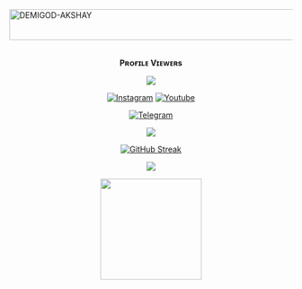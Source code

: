 <img src="https://readme-typing-svg.herokuapp.com?font=Kaushan+Script&size=40&duration=3500&color=447FF7&background=FFFFFF00&center=true&vCenter=true&width=650&height=55&lines=Hey!+It's+DEMIGOD-AKSHAY+%F0%9F%91%8B%F0%9F%8F%BB;I+am+a+Deploma+Student+%F0%9F%A7%91%F0%9F%8F%BB%E2%80%8D%F0%9F%92%BB;I+am+from+India+%F0%9F%87%AE%F0%9F%87%B3;I+am+a+small+Youtube+come+developer+%F0%9F%93%88;Please+Support+Subscribe+and+Follow+%E2%9A%99%EF%B8%8F" alt="DEMIGOD-AKSHAY" width="650" height="55">

<div align="center">
<br><p align="center"><b>Pʀᴏғɪʟᴇ Vɪᴇᴡᴇʀs</b></p>  
<p align="center"><img align="center" src="https://profile-counter.glitch.me/{DEMIGOD-AKSHAY}/count.svg"/></p> 

 [![Instagram](https://img.shields.io/badge/Instagram-%23E4405F.svg?logo=Instagram&logoColor=white)](https://www.instagram.com/demigod-tricky)
 [![Youtube](https://img.shields.io/badge/Youtube-%23E4405F.svg?logo=Youtube&logoColor=white)](https://youtube.com/@demigod_tricky)

<a href="https://telegram.dog/DEMIGOD_AKSHAY_BOT"><img alt="Telegram" src="https://img.shields.io/badge/DEMIGOD AKSHAY-2CA5E0?style=for-the-badge&logo=telegram&logoColor=green"/></a>
</p>

<p align="center">
<img src="https://github-stats-alpha.vercel.app/api/?username=DEMIGOD-AKSHAY&cc=000&tc=00ff00&ic=fff000&bc=fff" align="center">
</p>    

[![GitHub Streak](https://github-readme-streak-stats.herokuapp.com/?user=DEMIGOD-AKSHAY&theme=highcontrast)](https://github.com/DEMIGOD-AKSHAY/github-readme-streak-stats)
</div>

<p align="center">
  <a href="https://github.com/DEMIGOD-AKSHAY">
    <img src="https://activity-graph.herokuapp.com/graph?username=DEMIGOD-AKSHAY&theme=react-dark" />
  </a>
</p>

<p align="center">
<a href="https://youtube.com/@demigod_tricky">
  <img src="https://img.shields.io/badge/Subscribe-black?logo=youtube" width="180">
</p>
